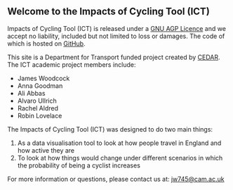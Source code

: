 ## Welcome to the Impacts of Cycling Tool (ICT)

Impacts of Cycling Tool (ICT) is released under a <a href="http://geo8.webarch.net/ICT/licence.html" target = '_blank'>GNU AGP Licence</a> and we accept no liability, included but not limited to loss or damages. The code of which is hosted on <a href="https://www.github.com/ITHIM/ICT" target="_blank">GitHub</a>.

This site is a Department for Transport funded project created by <a href = "http://www.cedar.iph.cam.ac.uk/" target = "_blank">CEDAR</a>. The ICT academic project members include:

* James Woodcock
* Anna Goodman
* Ali Abbas
* Alvaro Ullrich
* Rachel Aldred
* Robin Lovelace
    
The Impacts of Cycling Tool (ICT) was designed to do two main things:

1. As a data visualisation tool to look at how people travel in England and how active they are
2. To look at how things would change under different scenarios in which the probability of being a cyclist increases

For more information or questions, please contact us at: jw745@cam.ac.uk
